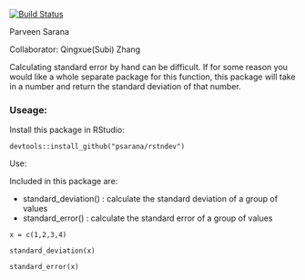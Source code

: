[![Build Status](https://travis-ci.org/psarana/rstndev-.svg?branch=master)](https://travis-ci.org/psarana/rstndev-)

Parveen Sarana

Collaborator: Qingxue(Subi) Zhang



Calculating standard error by hand can be difficult. If for some reason you would like a whole separate package for this function, this package will take in a number and return the standard deviation of that number.

### Useage:

Install this package in RStudio:

```
devtools::install_github("psarana/rstndev")
```

Use:

Included in this package are:
- standard_deviation() : calculate the standard deviation of a group of values
- standard_error() : calculate the standard error of a group of values

```
x = c(1,2,3,4)

standard_deviation(x)

standard_error(x)
```
